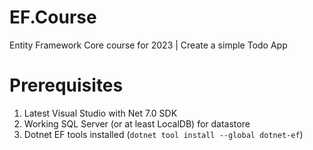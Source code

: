 # EF.Course
Entity Framework Core course for 2023 | Create a simple Todo App

# Prerequisites
1. Latest Visual Studio with Net 7.0 SDK
1. Working SQL Server (or at least LocalDB) for datastore
1. Dotnet EF tools installed (`dotnet tool install --global dotnet-ef`)
